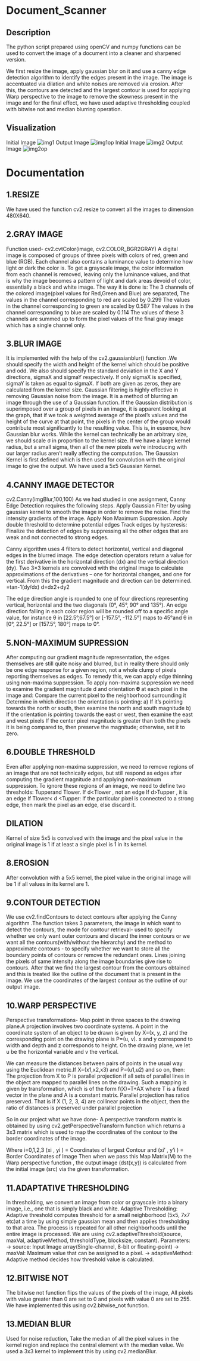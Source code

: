 # Document_Scanner
## Description
The python script prepared using openCV and numpy functions can be used to convert the image of a document into a cleaner and sharpened version.

We first resize the image, apply gaussian blur on it and use a canny edge detection algorithm to identify the edges present in the image. The image is accentuated via dilation and white noises are removed via erosion. After this, the contours are detected and the largest contour is used for applying Warp perspective to the image to remove the skewness present in the image and for the final effect, we have used adaptive thresholding coupled with bitwise not and median blurring operation.

## Visualization
Initial Image
![img1](https://user-images.githubusercontent.com/104036893/180032885-d6dbbc01-ca0a-423c-9cd5-6c35db860e5f.jpeg)
Output Image
![img1op](https://user-images.githubusercontent.com/104036893/180033174-87219156-dfe7-4f35-a73e-2616e2d83b5f.jpeg)
Initial Image
![img2](https://user-images.githubusercontent.com/104036893/180033302-d14ea508-51dd-41d1-aac1-e195f48cb28f.jpeg)
Output Image
![img2op](https://user-images.githubusercontent.com/104036893/180033396-f4bb25ca-a019-4d59-98ad-7c21124f4154.jpeg)
# Documentation
## 1.RESIZE
We have used the function cv2.resize to convert all the images to dimension 480X640.
## 2.GRAY IMAGE
Function used- cv2.cvtColor(image, cv2.COLOR_BGR2GRAY) A digital image is composed of groups of three pixels with colors of red, green and blue (RGB). Each channel also contains a luminance value to determine how light or dark the color is. To get a grayscale image, the color information from each channel is removed, leaving only the luminance values, and that is why the image becomes a pattern of light and dark areas devoid of color, essentially a black and white image. The way it is done is: The 3 channels of the colored image(pixel values for Red,Green and Blue) are separated, The values in the channel corresponding to red are scaled by 0.299 The values in the channel corresponding to green are scaled by 0.587 The values in the channel corresponding to blue are scaled by 0.114 The values of these 3 channels are summed up to form the pixel values of the final gray image which has a single channel only.
## 3.BLUR IMAGE
It is implemented with the help of the cv2.gaussianblur() function .We should specify the width and height of the kernel which should be positive and odd. We also should specify the standard deviation in the X and Y directions, sigmaX and sigmaY respectively. If only sigmaX is specified, sigmaY is taken as equal to sigmaX. If both are given as zeros, they are calculated from the kernel size. Gaussian filtering is highly effective in removing Gaussian noise from the image. It is a method of blurring an image through the use of a Gaussian function. If the Gaussian distribution is superimposed over a group of pixels in an image, it is apparent looking at the graph, that if we took a weighted average of the pixel’s values and the height of the curve at that point, the pixels in the center of the group would contribute most significantly to the resulting value. This is, in essence, how Gaussian blur works. While the kernel can technically be an arbitrary size, we should scale σ in proportion to the kernel size. If we have a large kernel radius, but a small sigma, then all of the new pixels we’re introducing with our larger radius aren’t really affecting the computation. The Gaussian Kernel is first defined which is then used for convolution with the original image to give the output. We have used a 5x5 Gaussian Kernel.
## 4.CANNY IMAGE DETECTOR
cv2.Canny(imgBlur,100,100) As we had studied in one assignment, Canny Edge Detection requires the following steps. Apply Gaussian Filter by using gaussian kernel to smooth the image in order to remove the noise. Find the intensity gradients of the image. Apply Non Maximum Suppression. Apply double threshold to determine potential edges Track edges by hysteresis: Finalize the detection of edges by suppressing all the other edges that are weak and not connected to strong edges.

Canny algorithm uses 4 filters to detect horizontal, vertical and diagonal edges in the blurred image. The edge detection operators return a value for the first derivative in the horizontal direction (dx) and the vertical direction (dy). Two 3×3 kernels are convolved with the original image to calculate approximations of the derivatives – one for horizontal changes, and one for vertical. From this the gradient magnitude and direction can be determined. =tan-1(dy/dx) d=dx2+dy2

The edge direction angle is rounded to one of four directions representing vertical, horizontal and the two diagonals (0°, 45°, 90° and 135°). An edge direction falling in each color region will be rounded off to a specific angle value, for instance θ in [22.5°,67.5°] or [-157.5°, -112.5°] maps to 45°and θ in [0°, 22.5°] or [157.5°, 180°] maps to 0°.
## 5.NON-MAXIMUM SUPRESSION
After computing our gradient magnitude representation, the edges themselves are still quite noisy and blurred, but in reality there should only be one edge response for a given region, not a whole clump of pixels reporting themselves as edges. To remedy this, we can apply edge thinning using non-maxima suppression. To apply non-maxima suppression we need to examine the gradient magnitude d and orientation 𝝷 at each pixel in the image and: Compare the current pixel to the neighborhood surrounding it Determine in which direction the orientation is pointing: a) If it’s pointing towards the north or south, then examine the north and south magnitude b) If the orientation is pointing towards the east or west, then examine the east and west pixels If the center pixel magnitude is greater than both the pixels it is being compared to, then preserve the magnitude; otherwise, set it to zero.
## 6.DOUBLE THRESHOLD
Even after applying non-maxima suppression, we need to remove regions of an image that are not technically edges, but still respond as edges after computing the gradient magnitude and applying non-maximum suppression. To ignore these regions of an image, we need to define two thresholds: Tupperand Tlower. If d<Tlower , not an edge If d>Tupper , it is an edge If Tlower< d <Tupper: If the particular pixel is connected to a strong edge, then mark the pixel as an edge, else discard it.
## DILATION
Kernel of size 5x5 is convolved with the image and the pixel value in the original image is 1 if at least a single pixel is 1 in its kernel.
## 8.EROSION
After convolution with a 5x5 kernel, the pixel value in the original image will be 1 if all values in its kernel are 1.
## 9.CONTOUR DETECTION
We use cv2.findContours to detect contours after applying the Canny algorithm .The function takes 3 parameters, the image in which want to detect the contours, the mode for contour retrieval- used to specify whether we only want outer contours and discard the inner contours or we want all the contours(with/without the hierarchy) and the method to approximate contours - to specify whether we want to store all the boundary points of contours or remove the redundant ones. Lines joining the pixels of same intensity along the image boundaries give rise to contours. After that we find the largest contour from the contours obtained and this is treated like the outline of the document that is present in the image. We use the coordinates of the largest contour as the outline of our output image.
## 10.WARP PERSPECTIVE
Perspective transformations- Map point in three spaces to the drawing plane.A projection involves two coordinate systems. A point in the coordinate system of an object to be drawn is given by X=(x, y, z) and the corresponding point on the drawing plane is P=(u, v). x and y correspond to width and depth and z corresponds to height. On the drawing plane, we let u be the horizontal variable and v the vertical.

We can measure the distances between pairs of points in the usual way using the Euclidean metric.If X=(x1,x2,x3) and P=(u1,u2) and so on, then: The projection from X to P is parallel projection if all sets of parallel lines in the object are mapped to parallel lines on the drawing. Such a mapping is given by transformation, which is of the form f(X)=T+AX where T is a fixed vector in the plane and A is a constant matrix. Parallel projection has ratios preserved. That is if X (1, 2, 3, 4) are collinear points in the object, then the ratio of distances is preserved under parallel projection

So in our project what we have done- A perspective transform matrix is obtained by using cv2.getPerspectiveTransform function which returns a 3x3 matrix which is used to map the coordinates of the contour to the border coordinates of the image.

Where i=0,1,2,3 (xi , yi ) = Coordinates of largest Contour and (xi’ , y’i ) = Border Coordinates of Image Then when we pass this Map Matrix(M) to the Warp perspective function , the output image (dst(x,y)) is calculated from the initial image (src) via the given transformation.
## 11.ADAPTATIVE THRESHOLDING
In thresholding, we convert an image from color or grayscale into a binary image, i.e., one that is simply black and white. Adaptive Thresholding: Adaptive threshold computes threshold for a small neighborhood (5x5, 7x7 etc)at a time by using simple gaussian mean and then applies thresholding to that area. The process is repeated for all other neighborhoods until the entire image is processed. We are using cv2.adaptiveThreshold(source, maxVal, adaptiveMethod, thresholdType, blocksize, constant). Parameters: -> source: Input Image array(Single-channel, 8-bit or floating-point) -> maxVal: Maximum value that can be assigned to a pixel. -> adaptiveMethod: Adaptive method decides how threshold value is calculated.
## 12.BITWISE NOT
The bitwise not function flips the values of the pixels of the image, All pixels with value greater than 0 are set to 0 and pixels with value 0 are set to 255. We have implemented this using cv2.bitwise_not function.
## 13.MEDIAN BLUR
Used for noise reduction, Take the median of all the pixel values in the kernel region and replace the central element with the median value. We used a 3x3 kernel to implement this by using cv2.medianBlur.
